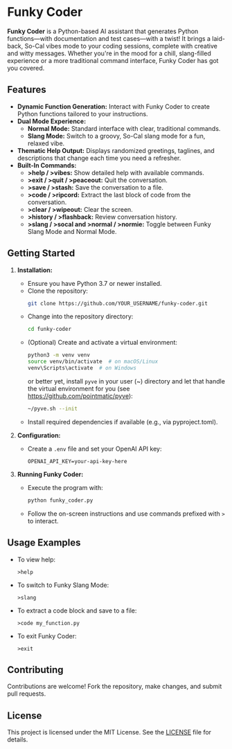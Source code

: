 # Funky Coder

**Funky Coder** is a Python-based AI assistant that generates Python functions—with documentation and test cases—with a twist! It brings a laid-back, So-Cal vibes mode to your coding sessions, complete with creative and witty messages. Whether you're in the mood for a chill, slang-filled experience or a more traditional command interface, Funky Coder has got you covered.

## Features

- **Dynamic Function Generation:** Interact with Funky Coder to create Python functions tailored to your instructions.
- **Dual Mode Experience:**
  - **Normal Mode:** Standard interface with clear, traditional commands.
  - **Slang Mode:** Switch to a groovy, So-Cal slang mode for a fun, relaxed vibe.
- **Thematic Help Output:** Displays randomized greetings, taglines, and descriptions that change each time you need a refresher.
- **Built-In Commands:**
  - **>help / >vibes:** Show detailed help with available commands.
  - **>exit / >quit / >peaceout:** Quit the conversation.
  - **>save / >stash:** Save the conversation to a file.
  - **>code / >ripcord:** Extract the last block of code from the conversation.
  - **>clear / >wipeout:** Clear the screen.
  - **>history / >flashback:** Review conversation history.
  - **>slang / >socal and >normal / >normie:** Toggle between Funky Slang Mode and Normal Mode.

## Getting Started

1. **Installation:**
   - Ensure you have Python 3.7 or newer installed.
   - Clone the repository:
     ```bash
     git clone https://github.com/YOUR_USERNAME/funky-coder.git
     ```
   - Change into the repository directory:
     ```bash
     cd funky-coder
     ```
   - (Optional) Create and activate a virtual environment:
     ```bash
     python3 -m venv venv
     source venv/bin/activate  # on macOS/Linux
     venv\Scripts\activate  # on Windows
     ```
     or better yet, install `pyve` in your user (~) directory and let that handle the virtual environment for you (see https://github.com/pointmatic/pyve):
     ```bash
     ~/pyve.sh --init
     ```
   - Install required dependencies if available (e.g., via pyproject.toml).

2. **Configuration:**
   - Create a `.env` file and set your OpenAI API key:
     ```
     OPENAI_API_KEY=your-api-key-here
     ```

3. **Running Funky Coder:**
   - Execute the program with:
     ```bash
     python funky_coder.py
     ```
   - Follow the on-screen instructions and use commands prefixed with `>` to interact.

## Usage Examples

- To view help:
  ```
  >help
  ```
- To switch to Funky Slang Mode:
  ```
  >slang
  ```
- To extract a code block and save to a file:
  ```
  >code my_function.py
  ```
- To exit Funky Coder:
  ```
  >exit
  ```

## Contributing

Contributions are welcome! Fork the repository, make changes, and submit pull requests.

## License

This project is licensed under the MIT License. See the [LICENSE](LICENSE) file for details.
